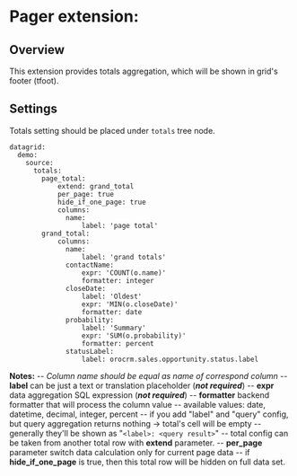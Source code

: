 Pager extension:
=======

Overview
--------
This extension provides totals aggregation, which will be shown in grid's footer (tfoot).

Settings
---------
Totals setting should be placed under `totals` tree node.

```
datagrid:
  demo:
    source:
      totals:
        page_total:
            extend: grand_total
            per_page: true
            hide_if_one_page: true
            columns:
              name:
                  label: 'page total'
        grand_total:          
            columns:
              name:
                  label: 'grand totals'
              contactName:
                  expr: 'COUNT(o.name)'
                  formatter: integer
              closeDate:
                  label: 'Oldest'
                  expr: 'MIN(o.closeDate)'
                  formatter: date
              probability:
                  label: 'Summary'
                  expr: 'SUM(o.probability)'
                  formatter: percent
              statusLabel:
                  label: orocrm.sales.opportunity.status.label
```

**Notes:**
  -- _Column name should be equal as name of correspond column_
  -- **label** can be just a text or translation placeholder (***not required***)
  -- **expr** data aggregation SQL expression (***not required***)
  -- **formatter** backend formatter that will process the column value
  -- available values: date, datetime, decimal, integer, percent
  -- if you add "label" and "query" config, but query aggregation returns nothing -> total's cell will be empty 
  -- generally they'll be shown as "`<label>: <query result>`"
  -- total config can be taken from another total row with **extend** parameter.
  -- **per_page** parameter switch data calculation only for current page data
  -- if **hide_if_one_page** is true, then this total row will be hidden on full data set.
